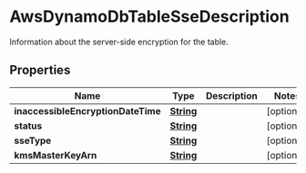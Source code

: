 

# AwsDynamoDbTableSseDescription

Information about the server-side encryption for the table.

## Properties

| Name | Type | Description | Notes |
|------------ | ------------- | ------------- | -------------|
|**inaccessibleEncryptionDateTime** | [**String**](String.md) |  |  [optional] |
|**status** | [**String**](String.md) |  |  [optional] |
|**sseType** | [**String**](String.md) |  |  [optional] |
|**kmsMasterKeyArn** | [**String**](String.md) |  |  [optional] |



